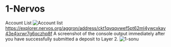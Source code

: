 # 1-Nervos
Account List
![Account list](https://user-images.githubusercontent.com/57771190/128724120-40230ae4-4f5e-4e24-a106-66c0f3cf49dd.PNG)
https://explorer.nervos.org/aggron/address/ckt1qyqqvwef5pt62ml4ywcxkay43e4jxrwr7g6qczhp8f
A screenshot of the console output immediately after you have successfully submitted a deposit to Layer 2.
![1-sonu](https://user-images.githubusercontent.com/57771190/128723603-79c79ea6-17db-4c82-8f39-1f7db8474072.PNG)
